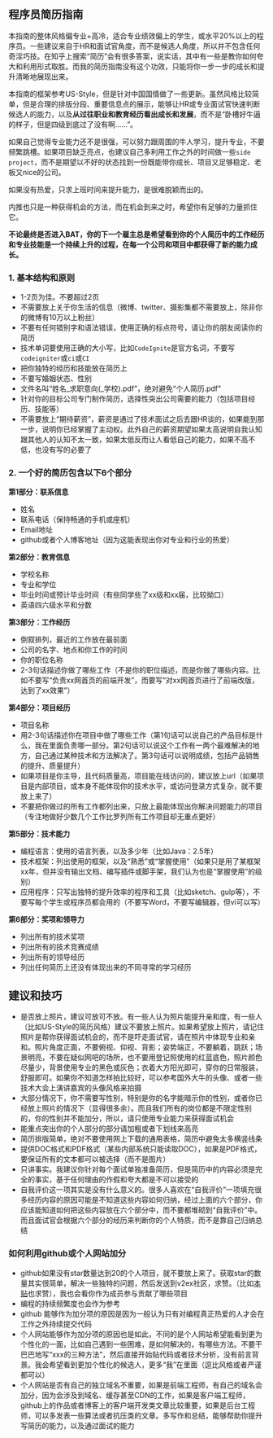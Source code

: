 ## 程序员简历指南

本指南的整体风格偏专业+高冷，适合专业绩效偏上的学生，或水平20%以上的程序员。一些建议来自于HR和面试官角度，而不是候选人角度，所以并不包含任何奇淫巧技。在知乎上搜索“简历”会有很多答案，说实话，其中有一些是教你如何夸大和利用形式取胜。而我的简历指南没有这个功效，只能将你一步一步的成长和提升清晰地展现出来。

本指南的框架参考US-Style，但是针对中国国情做了一些更新。虽然风格比较简单，但是合理的排版分段、重要信息点的展示，能够让HR或专业面试官快速判断候选人的能力，以及**从过往职业和教育经历看出成长和发展**，而不是“卧槽好牛逼的样子，但是四级到底过了没有啊……”。

如果自己觉得专业能力还不是很强，可以努力跟周围的牛人学习，提升专业，不要频繁跳槽。如果项目缺乏亮点，也建议自己多利用工作之外的时间做一些`side project`，而不是期望以不好的状态找到一份既能带你成长、项目又足够稳定、老板又nice的公司。

如果没有热爱，只求上班时间来提升能力，是很难脱颖而出的。

内推也只是一种获得机会的方法，而在机会到来之时，希望你有足够的力量抓住它。

**不论最终是否进入BAT，你的下一个雇主总是希望看到你的个人简历中的工作经历和专业技能是一个持续上升的过程，在每一个公司和项目中都获得了新的能力成长。**

### 1. 基本结构和原则

- 1-2页为佳。不要超过2页
- 不需要放上关于你生活的信息（微博、twitter、摄影集都不需要放上，除非你的微博有10万以上粉丝）
- 不要有任何错别字和语法错误，使用正确的标点符号，请让你的朋友阅读你的简历
- 技术单词要使用正确的大小写，比如`CodeIgnite`是官方名词，不要写`codeigniter`或`ci`或`CI`
- 把你独特的经历和技能放在简历上
- 不要写婚姻状态、性别
- 文件名叫“姓名_求职意向(_学校).pdf”，绝对避免“个人简历.pdf”
- 针对你的目标公司专门制作简历，选择性突出公司需要的能力（包括项目经历、技能等）
- 不需要放上“期待薪资”，薪资是通过了技术面试之后去跟HR谈的，如果能到那一步，说明你已经掌握了主动权。此外自己的薪资期望如果太高说明自我认知跟其他人的认知不太一致，如果太低反而让人看低自己的能力，如果不高不低，也没有写的必要了

### 2. 一个好的简历包含以下6个部分

**第1部分：联系信息**

- 姓名
- 联系电话（保持畅通的手机或座机）
- Email地址
- github或者个人博客地址（因为这能表现出你对专业和行业的热爱）

**第2部分：教育信息**

- 学校名称
- 专业和学位
- 毕业时间或预计毕业时间（有些同学些了xx级和xx届，比较拗口）
- 英语四六级水平和分数

**第3部分：工作经历**

- 倒叙排列，最近的工作放在最前面
- 公司的名字、地点和你工作的时间
- 你的职位名称
- 2-3句话描述你做了哪些工作（不是你的职位描述，而是你做了哪些内容。比如不要写“负责xx网首页的前端开发”，而要写“对xx网首页进行了前端改版，达到了xx效果”）

**第4部分：项目经历**

- 项目名称
- 用2-3句话描述你在项目中做了哪些工作（第1句话可以说自己的产品目标是什么，我在里面负责哪一部分。第2句话可以说这个工作有一两个最难解决的地方，自己通过某种技术和方法解决了。第3句话可以说明成绩，包括产品销售的提升、质量提升）
- 如果项目是你主导，且代码质量高，项目能在线访问的，建议放上url（如果项目是内部项目，或本身不能体现你的技术水平，或访问登录方式复杂，就不要放上来了）
- 不要把你做过的所有工作都列出来，只放上最能体现出你解决问题能力的项目（专注地做好少数几个工作比罗列所有工作项目却无重点更好）

**第5部分：技术能力**

- 编程语言：使用的语言列表，以及多少年（比如Java：2.5年）
- 技术框架：列出使用的框架，以及“熟悉”或“掌握使用”（如果只是用了某框架xx年，但并没有输出文档、编写插件或脚手架，我们认为也是“掌握使用”的级别）
- 应用程序：只写出独特的提升效率的程序和工具（比如sketch、gulp等），不要写每个学生或程序员都会用的（不要写Word，不要写编辑器，但vi可以写）

**第6部分：奖项和领导力**

- 列出所有的技术奖项
- 列出所有的技术竞赛成绩
- 列出所有的领导经历
- 列出任何简历上还没有体现出来的不同寻常的学习经历

## 建议和技巧

- 是否放上照片，建议可放可不放。有一些人认为照片能提升亲和度，有一些人（比如US-Style的简历风格）建议不要放上照片。如果希望放上照片，请记住照片是帮你获得面试机会的，而不是吓走面试官，请在照片中体现专业和亲和。照片角度正面，不要俯视、仰视、背影；姿势端正，不要躺着，跳跃；场景明亮，不要在疑似网吧的场所，也不要用登记照使用的红蓝底色，照片颜色尽量少，背景使用专业的黑色或灰色；衣着大方阳光即可，穿你的日常服装，舒服即可。如果你不知道怎样拍比较好，可以参考国外大牛的头像、或者一些技术大会上演讲嘉宾的头像风格来拍摄
- 大部分情况下，你不需要写性别，特别是你的名字能暗示你的性别，或者你已经放上照片的情况下（显得很多余）。而且我们所有的岗位都是不限定性别的，你的性别并不能加分，所以，请只使用专业能力来获得面试机会
- 能重点突出你的个人部分的部分请加粗或者下划线来高亮
- 简历排版简单，绝对不要使用网上下载的通用表格，简历中避免太多横竖线条
- 提供DOC格式和PDF格式（某些内部系统只能读取DOC），如果是PDF格式，要保证所有的文本都可以被选择（而不是图片）
- 只讲事实。我建议你针对每个面试单独准备简历，但是简历中的内容必须是完全的事实，基于任何理由的作假和夸大都是不可以接受的
- 自我评价这一项其实是没有什么意义的。很多人喜欢在“自我评价”一项填充很多经历内容的原因可能是不知道这些内容如何归纳，经过上面的六个部分，你应该能知道如何把这些内容放在六个部分中，而不要都堆砌到“自我评价”中。而且面试官会根据六个部分的经历来判断你的个人特质，而不是靠自己归纳总结


### 如何利用github或个人网站加分

- github如果没有star数量达到20的个人项目，就不要放上来了。获取star的数量其实很简单，解决一些独特的问题，然后发送到v2ex社区，求赞。（比如[本贴](https://github.com/yuguo/BAT-internal-referral/blob/master/how-to-write-a-resume.md)也求赞），我也会看你作为成员参与贡献了哪些项目
- 编程的持续频繁度也会作为参考
- github 能够作为加分项的原因是因为一般认为只有对编程真正热爱的人才会在工作之外持续提交代码
- 个人网站能够作为加分项的原因也是如此，不同的是个人网站希望能看到更为个性化的一面，比如自己遇到一些困难，是如何解决的，有哪些方法。不要干巴巴地写“xxx的三种方法”，然后直接开始贴代码或者技术分析，没有前言背景。我会希望看到更加个性化的候选人，更多“我”在里面（逗比风格或者严谨都可以）
- 个人网站是否有自己的独立域名不重要，如果是前端工程师，有自己的域名会加分，因为会涉及到域名、缓存甚至CDN的工作，如果是客户端工程师，github上的作品或者博客上的客户端开发类文章比较重要，如果是后台工程师，可以多发表一些算法或者抗压类的文章。多写作和总结，能够帮助你提升写简历的能力，以及通过面试的能力
